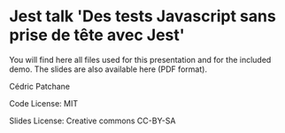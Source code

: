 # Jest talk 'Des tests Javascript sans prise de tête avec Jest'

You will find here all files used for this presentation and for the included demo.
The slides are also available here (PDF format).

Cédric Patchane

Code License: MIT

Slides License: Creative commons CC-BY-SA
